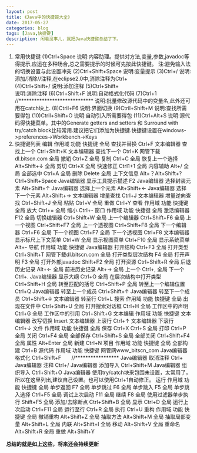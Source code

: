 ```yaml
---
layout: post
title: 《Java中的快捷键大全》
date: 2017-05-27
categories: blog
tags: [Java,快捷键]
description: 闲着没事儿，就把Java快捷键总结了下。
---
```


1. 常用快捷键
(1)Ctrl+Space
说明:内容助理。提供对方法,变量,参数,javadoc等得提示,应运在多种场合,总之需要提示的时候可先按此快捷键。
注:避免输入法的切换设置与此设置冲突
(2)Ctrl+Shift+Space
说明:变量提示
(3)Ctrl+/
说明:添加/消除//注释,在eclipse2.0中,消除注释为Ctrl+\
(4)Ctrl+Shift+/
说明:添加注释
(5)Ctrl+Shift+\
说明:消除注释
(6)Ctrl+Shift+F
说明:自动格式化代码
(7)Ctrl+1          //*****************************
说明:批量修改源代码中的变量名,此外还可用在catch块上.
(8)Ctril+F6
说明:界面切换
(9)Ctril+Shift+M
说明:查找所需要得包
(10)Ctril+Shift+O
说明:自动引入所需要得包
(11)Ctrl+Alt+S
说明:源代码得快捷菜单。其中的Generate getters and setters 和 Surround with try/catch
block比较常用.建议把它们添加为快捷键.快捷键设置在windows->preferences->Workbench->Keys
2. 快捷键列表
编辑
作用域 功能 快捷键
全局 查找并替换 Ctrl+F
文本编辑器 查找上一个 Ctrl+Shift+K
文本编辑器 查找下一个 Ctrl+K 网管下载dl.bitscn.com 
全局 撤销 Ctrl+Z
全局 复制 Ctrl+C
全局 恢复上一个选择 Alt+Shift+↓
全局 剪切 Ctrl+X
全局 快速修正 Ctrl1+1
全局 内容辅助 Alt+/
全局 全部选中 Ctrl+A
全局 删除 Delete
全局 上下文信息 Alt+？Alt+Shift+?Ctrl+Shift+Space
Java编辑器 显示工具提示描述 F2
Java编辑器 选择封装元素 Alt+Shift+↑
Java编辑器 选择上一个元素 Alt+Shift+←
Java编辑器 选择下一个元素 Alt+Shift+→
文本编辑器 增量查找 Ctrl+J
文本编辑器 增量逆向查找 Ctrl+Shift+J
全局 粘贴 Ctrl+V
全局 重做 Ctrl+Y
查看
作用域 功能 快捷键
全局 放大 Ctrl+=
全局 缩小 Ctrl+-
窗口
作用域 功能 快捷键
全局 激活编辑器 F12
全局 切换编辑器 Ctrl+Shift+W
全局 上一个编辑器 Ctrl+Shift+F6
全局 上一个视图 Ctrl+Shift+F7
全局 上一个透视图 Ctrl+Shift+F8
全局 下一个编辑器 Ctrl+F6
全局 下一个视图 Ctrl+F7
全局 下一个透视图 Ctrl+F8
文本编辑器 显示标尺上下文菜单 Ctrl+W
全局 显示视图菜单 Ctrl+F10
全局 显示系统菜单 Alt+-
导航
作用域 功能 快捷键
Java编辑器 打开结构 Ctrl+F3
全局 打开类型 Ctrl+Shift+T 网管下载dl.bitscn.com 
全局 打开类型层次结构 F4
全局 打开声明 F3
全局 打开外部javadoc Shift+F2
全局 打开资源 Ctrl+Shift+R
全局 后退历史记录 Alt+←
全局 前进历史记录 Alt+→
全局 上一个 Ctrl+,
全局 下一个 Ctrl+.
Java编辑器 显示大纲 Ctrl+O
全局 在层次结构中打开类型 Ctrl+Shift+H
全局 转至匹配的括号 Ctrl+Shift+P
全局 转至上一个编辑位置 Ctrl+Q
Java编辑器 转至上一个成员 Ctrl+Shift+↑
Java编辑器 转至下一个成员 Ctrl+Shift+↓
文本编辑器 转至行 Ctrl+L
搜索
作用域 功能 快捷键
全局 出现在文件中 Ctrl+Shift+U
全局 打开搜索对话框 Ctrl+H
全局 工作区中的声明 Ctrl+G
全局 工作区中的引用 Ctrl+Shift+G
文本编辑
作用域 功能 快捷键
文本编辑器 改写切换 Insert
文本编辑器 上滚行 Ctrl+↑
文本编辑器 下滚行 Ctrl+↓
文件
作用域 功能 快捷键
全局 保存 Ctrl+X Ctrl+S
全局 打印 Ctrl+P
全局 关闭 Ctrl+F4
全局 全部保存 Ctrl+Shift+S
全局 全部关闭 Ctrl+Shift+F4
全局 属性 Alt+Enter
全局 新建 Ctrl+N
项目
作用域 功能 快捷键
全局 全部构建 Ctrl+B
源代码
作用域 功能 快捷键 网管网www_bitscn_com 
Java编辑器 格式化 Ctrl+Shift+F       //*****************
Java编辑器 取消注释 Ctrl+\
Java编辑器 注释 Ctrl+/
Java编辑器 添加导入 Ctrl+Shift+M
Java编辑器 组织导入 Ctrl+Shift+O
Java编辑器 使用try/catch块来包围未设置，太常用了，所以在这里列出,建议自己设置。也可以使用Ctrl+1自动修正。
运行
作用域 功能 快捷键
全局 单步返回 F7
全局 单步跳过 F6
全局 单步跳入 F5
全局 单步跳入选择 Ctrl+F5
全局 调试上次启动 F11
全局 继续 F8
全局 使用过滤器单步执行 Shift+F5
全局 添加/去除断点 Ctrl+Shift+B
全局 显示 Ctrl+D
全局 运行上次启动 Ctrl+F11
全局 运行至行 Ctrl+R
全局 执行 Ctrl+U
重构
作用域 功能 快捷键
全局 撤销重构 Alt+Shift+Z
全局 抽取方法 Alt+Shift+M
全局 抽取局部变量 Alt+Shift+L
全局 内联 Alt+Shift+I
全局 移动 Alt+Shift+V
全局 重命名 Alt+Shift+R
全局 重做 Alt+Shift+Y


**总结的就是如上这些，将来还会持续更新**